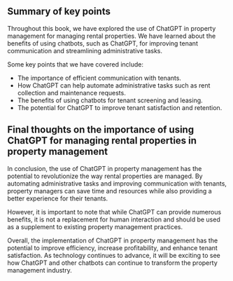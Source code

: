 
Summary of key points
---------------------

Throughout this book, we have explored the use of ChatGPT in property management for managing rental properties. We have learned about the benefits of using chatbots, such as ChatGPT, for improving tenant communication and streamlining administrative tasks.

Some key points that we have covered include:

* The importance of efficient communication with tenants.
* How ChatGPT can help automate administrative tasks such as rent collection and maintenance requests.
* The benefits of using chatbots for tenant screening and leasing.
* The potential for ChatGPT to improve tenant satisfaction and retention.

Final thoughts on the importance of using ChatGPT for managing rental properties in property management
-------------------------------------------------------------------------------------------------------

In conclusion, the use of ChatGPT in property management has the potential to revolutionize the way rental properties are managed. By automating administrative tasks and improving communication with tenants, property managers can save time and resources while also providing a better experience for their tenants.

However, it is important to note that while ChatGPT can provide numerous benefits, it is not a replacement for human interaction and should be used as a supplement to existing property management practices.

Overall, the implementation of ChatGPT in property management has the potential to improve efficiency, increase profitability, and enhance tenant satisfaction. As technology continues to advance, it will be exciting to see how ChatGPT and other chatbots can continue to transform the property management industry.
